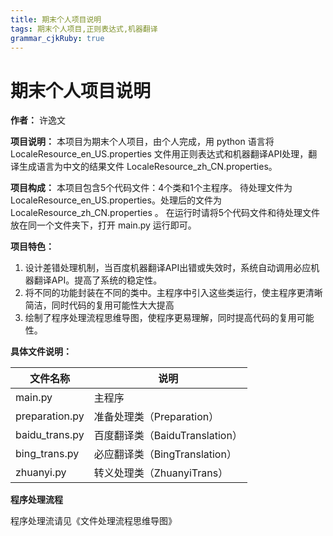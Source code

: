 ```yaml
---
title: 期末个人项目说明
tags: 期末个人项目,正则表达式,机器翻译
grammar_cjkRuby: true
---
```


# 期末个人项目说明

**作者：** 许逸文

**项目说明：**
本项目为期末个人项目，由个人完成，用 python 语言将LocaleResource_en_US.properties 文件用正则表达式和机器翻译API处理，翻译生成语言为中文的结果文件 LocaleResource_zh_CN.properties。

**项目构成：** 
本项目包含5个代码文件：4个类和1个主程序。  待处理文件为 LocaleResource_en_US.properties。处理后的文件为 LocaleResource_zh_CN.properties 。
在运行时请将5个代码文件和待处理文件放在同一个文件夹下，打开 main.py 运行即可。  

**项目特色：**

 1. 设计差错处理机制，当百度机器翻译API出错或失效时，系统自动调用必应机器翻译API。提高了系统的稳定性。
 2. 将不同的功能封装在不同的类中。主程序中引入这些类运行，使主程序更清晰简洁，同时代码的复用可能性大大提高
 3. 绘制了程序处理流程思维导图，使程序更易理解，同时提高代码的复用可能性。  

	
**具体文件说明：**

| 文件名称       | 说明                           |
| -------------- | ------------------------------ |
| main.py        | 主程序                         |
| preparation.py | 准备处理类（Preparation）      |
| baidu_trans.py | 百度翻译类（BaiduTranslation） |
| bing_trans.py  | 必应翻译类（BingTranslation）  |
| zhuanyi.py     | 转义处理类（ZhuanyiTrans）  |

**程序处理流程**

程序处理流请见《文件处理流程思维导图》
